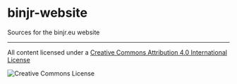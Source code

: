 # binjr-website
Sources for the binjr.eu website

---

All content licensed under a [Creative Commons Attribution 4.0 International License](http://creativecommons.org/licenses/by/4.0/)

![Creative Commons License](https://i.creativecommons.org/l/by/4.0/88x31.png)  

